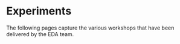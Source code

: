# Experiments

The following pages capture the various workshops that have been delivered by the EDA team.


